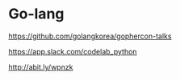 # Go-lang

https://github.com/golangkorea/gophercon-talks

https://app.slack.com/codelab_python

http://abit.ly/wpnzk
